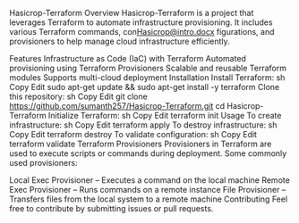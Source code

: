 Hasicrop-Terraform
Overview
Hasicrop-Terraform is a project that leverages Terraform to automate infrastructure provisioning. It includes various Terraform commands, con[Hasicrop@intro.docx](https://github.com/sumanth257/files/18902936/Hasicrop%40intro.docx)
figurations, and provisioners to help manage cloud infrastructure efficiently.

Features
Infrastructure as Code (IaC) with Terraform
Automated provisioning using Terraform Provisioners
Scalable and reusable Terraform modules
Supports multi-cloud deployment
Installation
Install Terraform:
sh
Copy
Edit
sudo apt-get update && sudo apt-get install -y terraform
Clone this repository:
sh
Copy
Edit
git clone https://github.com/sumanth257/Hasicrop-Terraform.git
cd Hasicrop-Terraform
Initialize Terraform:
sh
Copy
Edit
terraform init
Usage
To create infrastructure:
sh
Copy
Edit
terraform apply
To destroy infrastructure:
sh
Copy
Edit
terraform destroy
To validate configuration:
sh
Copy
Edit
terraform validate
Terraform Provisioners
Provisioners in Terraform are used to execute scripts or commands during deployment. Some commonly used provisioners:

Local Exec Provisioner – Executes a command on the local machine
Remote Exec Provisioner – Runs commands on a remote instance
File Provisioner – Transfers files from the local system to a remote machine
Contributing
Feel free to contribute by submitting issues or pull requests.


